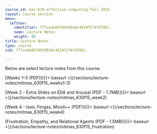 ```yaml
---
course_id: mas-630-affective-computing-fall-2015
layout: course_section
menu:
  leftnav:
    identifier: 777cede047d930918c4d19f2747d785c
    name: Lecture Notes
    weight: 40
title: Lecture Notes
type: course
uid: 777cede047d930918c4d19f2747d785c

---
```


Below are select lecture notes from this course.

[Weeks 1–3 (PDF)]({{< baseurl >}}/sections/lecture-notes/mitmas_630f15_weeks1-3)

[Week 2 - Extra Slides on EDA and Arousal (PDF - 1.7MB)]({{< baseurl >}}/sections/lecture-notes/mitmas_630f15_week2)

[Week 4 - Isen, Forgas, Mood++ (PDF)]({{< baseurl >}}/sections/lecture-notes/mitmas_630f15_week4)

[Frustration, Empathy, and Relational Agents (PDF - 1.5MB)]({{< baseurl >}}/sections/lecture-notes/mitmas_630f15_frustration)